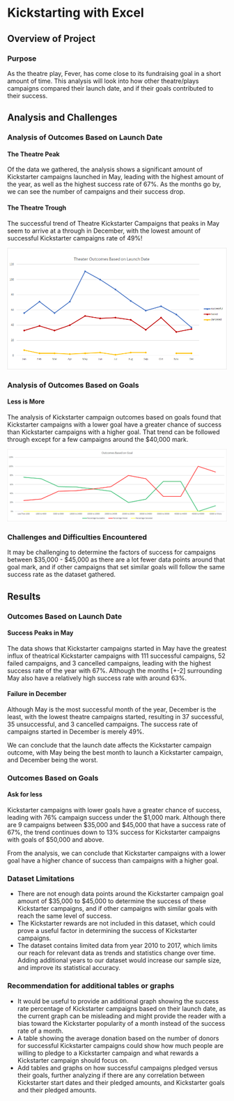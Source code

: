 # Kickstarting with Excel

## Overview of Project
### Purpose
As the theatre play, Fever, has come close to its fundraising goal in a short amount of time. This analysis will look into how other theatre/plays campaigns compared their launch date, and if their goals contributed to their success.

## Analysis and Challenges
### Analysis of Outcomes Based on Launch Date
#### The Theatre Peak
Of the data we gathered, the analysis shows a significant amount of Kickstarter campaigns launched in May, leading with the highest amount of the year, as well as the highest success rate of 67%. As the months go by, we can see the number of campaigns and their success drop.
#### The Theatre Trough
The successful trend of Theatre Kickstarter Campaigns that peaks in May seem to arrive at a through in December, with the lowest amount of successful Kickstarter campaigns rate of 49%!

![Theater Outcomes vs Launch Date](resources/Theater_Outcomes_vs_Launch.png)

### Analysis of Outcomes Based on Goals
#### Less is More
The analysis of Kickstarter campaign outcomes based on goals found that Kickstarter campaigns with a lower goal have a greater chance of success than Kickstarter campaigns with a higher goal. That trend can be followed through except for a few campaigns around the $40,000 mark.

![Kickstarter Outcomes vs Goals](resources/Outcomes_vs_Goals.png)

### Challenges and Difficulties Encountered
It may be challenging to determine the factors of success for campaigns between $35,000 - $45,000 as there are a lot fewer data points around that goal mark, and if other campaigns that set similar goals will follow the same success rate as the dataset gathered.


## Results
### Outcomes Based on Launch Date
#### Success Peaks in May
The data shows that Kickstarter campaigns started in May have the greatest influx of theatrical Kickstarter campaigns with 111 successful campaigns, 52 failed campaigns, and 3 cancelled campaigns, leading with the highest success rate of the year with 67%. Although the months [+-2] surrounding May also have a relatively high success rate with around 63%.
#### Failure in December
Although May is the most successful month of the year, December is the least, with the lowest theatre campaigns started, resulting in 37 successful, 35 unsuccessful, and 3 cancelled campaigns. The success rate of campaigns started in December is merely 49%.

We can conclude that the launch date affects the Kickstarter campaign outcome, with May being the best month to launch a Kickstarter campaign, and December being the worst.

### Outcomes Based on Goals
#### Ask for less
Kickstarter campaigns with lower goals have a greater chance of success, leading with 76% campaign success under the $1,000 mark. Although there are 9 campaigns between $35,000 and $45,000 that have a success rate of 67%, the trend continues down to 13% success for Kickstarter campaigns with goals of $50,000 and above.

From the analysis, we can conclude that Kickstarter campaigns with a lower goal have a higher chance of success than campaigns with a higher goal.

### Dataset Limitations
- There are not enough data points around the Kickstarter campaign goal amount of $35,000 to $45,000 to determine the success of these Kickstarter campaigns, and if other campaigns with similar goals with reach the same level of success.
- The Kickstarter rewards are not included in this dataset, which could prove a useful factor in determining the success of Kickstarter campaigns.
- The dataset contains limited data from year 2010 to 2017, which limits our reach for relevant data as trends and statistics change over time. Adding additional years to our dataset would increase our sample size, and improve its statistical accuracy.

### Recommendation for additional tables or graphs
- It would be useful to provide an additional graph showing the success rate percentage of Kickstarter campaigns based on their launch date, as the current graph can be misleading and might provide the reader with a bias toward the Kickstarter popularity of a month instead of the success rate of a month.
- A table showing the average donation based on the number of donors for successful Kickstarter campaigns could show how much people are willing to pledge to a Kickstarter campaign and what rewards a Kickstarter campaign should focus on.
- Add tables and graphs on how successful campaigns pledged versus their goals, further analyzing if there are any correlation between Kickstarter start dates and their pledged amounts, and Kickstarter goals and their pledged amounts.
